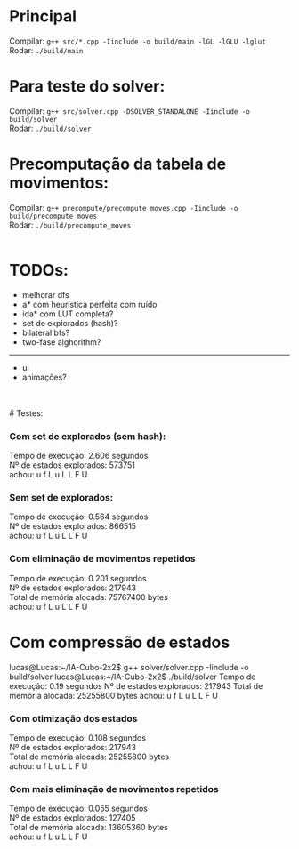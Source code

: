 # Principal
Compilar: `g++ src/*.cpp -Iinclude -o build/main -lGL -lGLU -lglut`\
Rodar: `./build/main`  
# Para teste do solver:
Compilar: `g++ src/solver.cpp -DSOLVER_STANDALONE -Iinclude -o build/solver`\
Rodar: `./build/solver`  
# Precomputação da tabela de movimentos:
Compilar: `g++ precompute/precompute_moves.cpp -Iinclude -o build/precompute_moves`\
Rodar: `./build/precompute_moves`
<br/>
<br/>
# TODOs:
- melhorar dfs
- a* com heurística perfeita com ruído
- ida* com LUT completa?
- set de explorados (hash)?
- bilateral bfs?
- two-fase alghorithm?
---
- ui
- animações?
<br/>
<br/>
# Testes:

### Com set de explorados (sem hash):
Tempo de execução: 2.606 segundos  
Nº de estados explorados: 573751  
achou: u f L u L L F U  

### Sem set de explorados:
Tempo de execução: 0.564 segundos  
Nº de estados explorados: 866515  
achou: u f L u L L F U  

### Com eliminação de movimentos repetidos
Tempo de execução: 0.201 segundos  
Nº de estados explorados: 217943  
Total de memória alocada: 75767400 bytes  
achou: u f L u L L F U  


# Com compressão de estados
lucas@Lucas:~/IA-Cubo-2x2$ g++ solver/solver.cpp -Iinclude -o build/solver
lucas@Lucas:~/IA-Cubo-2x2$ ./build/solver
Tempo de execução: 0.19 segundos
Nº de estados explorados: 217943
Total de memória alocada: 25255800 bytes
achou: u f L u L L F U 

### Com otimização dos estados
Tempo de execução: 0.108 segundos  
Nº de estados explorados: 217943  
Total de memória alocada: 25255800 bytes  
achou: u f L u L L F U  

### Com mais eliminação de movimentos repetidos
Tempo de execução: 0.055 segundos  
Nº de estados explorados: 127405  
Total de memória alocada: 13605360 bytes  
achou: u f L u L L F U  
